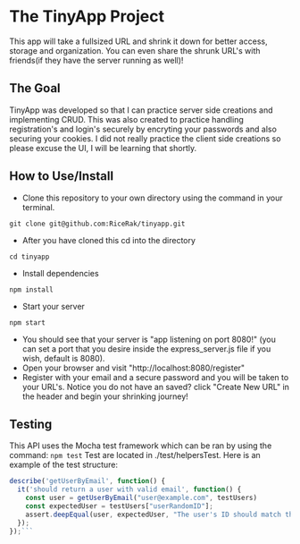 # The TinyApp Project

This app will take a fullsized URL and shrink it down for better access, storage and organization. You can even share the shrunk URL's with friends(if they have the server running as well)!

## The Goal

TinyApp was developed so that I can practice server side creations and implementing CRUD. This was also created to practice handling registration's and login's securely by encryting your passwords and also securing your cookies. I did not really practice the client side creations so please excuse the UI, I will be learning that shortly.


## How to Use/Install

- Clone this repository to your own directory using the command in your terminal.

`git clone git@github.com:RiceRak/tinyapp.git`
-  After you have cloned this cd into the directory

`cd tinyapp`
- Install dependencies

`npm install`
- Start your server

`npm start`
- You should see that your server is "app listening on port 8080!" (you can set a port that you desire inside the express_server.js file if you wish, default is 8080).
- Open your browser and visit "http://localhost:8080/register"
- Register with your email and a secure password and you will be taken to your URL's. Notice you do not have an saved? click "Create New URL" in the header and begin your shrinking journey!

## Testing

This API uses the Mocha test framework which can be ran by using the command:
`npm test`
Test are located in ./test/helpersTest. Here is an example of the test structure:
```javascript
describe('getUserByEmail', function() {
  it('should return a user with valid email', function() {
    const user = getUserByEmail("user@example.com", testUsers)
    const expectedUser = testUsers["userRandomID"];
    assert.deepEqual(user, expectedUser, "The user's ID should match the expected ID.")
  });
});```
